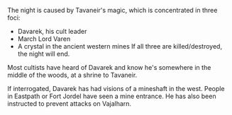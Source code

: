 The night is caused by Tavaneir's magic, which is concentrated in three foci:
* Davarek, his cult leader
* March Lord Varen
* A crystal in the ancient western mines
If all three are killed/destroyed, the night will end.

Most cultists have heard of Davarek and know he's somewhere in the middle of the woods, at a shrine to Tavaneir.

If interrogated, Davarek has had visions of a mineshaft in the west. People in Eastpath or Fort Jordel have seen a mine entrance. He has also been instructed to prevent attacks on Vajalharn.